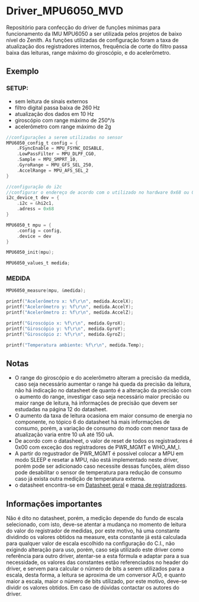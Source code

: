 # Driver_MPU6050_MVD
Repositório para confecção do driver de funções mínimas para funcionamento da IMU MPU6050 a ser utilizada pelos projetos de baixo nível do Zenith. As funções utilizadas de configuração foram a taxa de atualização dos registradores internos, frequência de corte do filtro passa baixa das leituras, range máximo do giroscópio, e do acelerômetro.

## Exemplo

### SETUP:

* sem leitura de sinais externos
* filtro digital passa baixa de 260 Hz
* atualização dos dados em 10 Hz
* giroscópio com range máximo de 250°/s
* acelerômetro com range máximo de 2g

~~~C
//configurações a serem utilizadas no sensor
MPU6050_config_t config = {
    .FSyncEnable = MPU_FSYNC_DISABLE,
    .LowPassFilter = MPU_DLPF_CG0,
    .Sample = MPU_SMPRT_10,
    .GyroRange = MPU_GFS_SEL_250,
    .AccelRange = MPU_AFS_SEL_2
}

//configuração do i2c
//configurar o endereço de acordo com o utilizado no hardware 0x68 ou 0x69
i2c_device_t dev = {
    .i2c = &hi2c1,
    .adress = 0x68
}

MPU6050_t mpu = {
    .config = config,
    .device = dev
}

MPU6050_init(mpu);

MPU6050_values_t medida;
~~~

### MEDIDA

~~~C
MPU6050_measure(mpu, &medida);

printf("Acelerômetro x: %f\r\n", medida.AccelX);
printf("Acelerômetro y: %f\r\n", medida.AccelY);
printf("Acelerômetro z: %f\r\n", medida.AccelZ);

printf("Giroscópio x: %f\r\n", medida.GyroX);
printf("Giroscópio y: %f\r\n", medida.GyroY);
printf("Giroscópio z: %f\r\n", medida.GyroZ);

printf("Temperatura ambiente: %f\r\n", medida.Temp);
~~~

## Notas

* O range do giroscópio e do acelerômetro alteram a precisão da medida, caso seja necessário aumentar o range há queda da precisão da leitura, não há indicação no datasheet de quanto é a alteração da precisão com o aumento do range, investigar caso seja necessário maior precisão ou maior range de leitura, há informações de precisão que devem ser estudadas na página 12 do datasheet.
* O aumento da taxa de leitura ocasiona em maior consumo de energia no componente, no tópico 6 do datasheet há mais informações de consumo, porém, a variação de consumo do modo com menor taxa de atualização varia entre 10 uA até 150 uA.
* De acordo com o datasheet, o valor de reset de todos os registradores é 0x00 com exceção dos registradores de PWR_MGMT e WHO_AM_I.
* A partir do regustrador de PWR_MGMT é possível colocar a MPU em modo SLEEP e resetar a MPU, não está implementado neste driver, porém pode ser adicionado caso necessite dessas funções, além disso pode desabilitar o sensor de temperatura para redução de consumo caso já exista outra medição de temperatura externa.
* o datasheet encontra-se em [Datasheet geral](https://invensense.tdk.com/wp-content/uploads/2015/02/MPU-6000-Datasheet1.pdf) e [mapa de registradores](https://invensense.tdk.com/wp-content/uploads/2015/02/MPU-6000-Register-Map1.pdf).

## Informações importantes

Não é dito no datasheet, porém, a medição depende do fundo de escala selecionado, com isto, deve-se atentar a mudança no momento de leitura do valor do registrador de medidas, por este motivo, há uma constante dividindo os valores obtidos na measure, esta constante já está calculada para qualquer valor de escala escolhido na configuração do C.I., não exigindo alteração para uso, porém, caso seja utilizado este driver como referência para outro driver, atentar-se a esta fórmula e adaptar para a sua necessidade, os valores das constantes estão referenciados no header do driver, e servem para calcular o número de bits a serem utilizados para a escala, desta forma, a leitura se aproxima de um conversor A/D, e quanto maior a escala, maior o número de bits utilizado, por este motivo, deve-se dividir os valores obtidos. Em caso de dúvidas contactar os autores do driver.